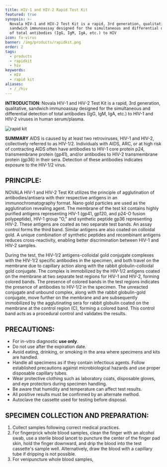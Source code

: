 ```yaml
---
title: HIV-1 and HIV-2 Rapid Test Kit
featured: true
synopsis: >-
  Novala HIV-1 and HIV-2 Test Kit is a rapid, 3rd generation, qualitative,
  sandwich immunoassay designed for the simultaneous and differential detection
  of total antibodies (IgG, IgM, IgA, etc.) to HIV
icon: fa-virus
banner: /img/products/rapidkit.png
order: 2
tags:
  - products
  - rapidkit
  - hiv
keywords:
  - HIV
  - rapid kit
aliases: 
  - /_/hiv
---
```


**INTRODUCTION**:
Novala HIV-1 and HIV-2 Test Kit is a rapid, 3rd generation, qualitative, sandwich immunoassay designed for the simultaneous and differential detection of total antibodies (IgG, IgM, IgA, etc.) to HIV-1 and HIV-2 viruses in human serum/plasma.

![rapid kit](/img/products/rapidkit.png)

**SUMMARY**
AIDS is caused by at least two retroviruses, HIV-1 and HIV-2, collectively referred to as HIV-1/2. Individuals with AIDS, ARC, or at high risk of contracting AIDS often have antibodies to HIV-1 core protein p24, transmembrane protein (gp41), and/or antibodies to HIV-2 transmembrane protein (gp36) in their sera. Detection of these antibodies indicates exposure to the HIV-1/2 virus.

## PRINCIPLE:

NOVALA HIV-1 and HIV-2 Test Kit utilizes the principle of agglutination of antibodies/antisera with their respective antigens in an immunochromatography format. Nano gold particles are used as the agglutination revealing agent. The membrane of the test kit contains highly purified antigens representing HIV-1 (gp41, gp120, and p24-O fusion polypeptide), HIV-1 group "O," and synthetic peptide gp36 representing HIV-2. These antigens are coated as two separate test bands. An assay control forms the third band. Similar antigens are also coated on colloidal gold. A unique combination of synthetic peptides and recombinant antigens reduces cross-reactivity, enabling better discrimination between HIV-1 and HIV-2 samples.

During the test, the HIV-1/2 antigens-colloidal gold conjugate complexes with the HIV-1/2 specific antibodies in the specimen, and both travel on the membrane due to capillary action along with the rabbit globulin-colloidal gold conjugate. The complex is immobilized by the HIV-1/2 antigens coated on the membrane at two separate test regions for HIV-1 and HIV-2, forming colored bands. The presence of colored bands in the test regions indicates the presence of antibodies to HIV-1/2 in the specimen. The unreacted conjugate and unbound complex, along with the rabbit globulin-gold conjugate, move further on the membrane and are subsequently immobilized by the agglutinating sera for rabbit globulin coated on the membrane at the control region (C), forming a colored band. This control band acts as a procedural control and validates the results.

## PRECAUTIONS:

* For in-vitro diagnostic **use only**.
* Do not use after the expiration date.
* Avoid eating, drinking, or smoking in the area where specimens and kits are handled.
* Handle all specimens as if they contain infectious agents. Follow established precautions against microbiological hazards and use proper disposable capillary tubes.
* Wear protective clothing such as laboratory coats, disposable gloves, and eye protectors during specimen handling.
* Be aware that humidity and temperature can affect test results.
* All positive results must be confirmed by an alternate method.
* Autoclave the cassette used for testing before disposal.

## SPECIMEN COLLECTION AND PREPARATION:

1. Collect samples following correct medical practices.
2. For fingerprick whole blood samples, clean the finger with an alcohol swab, use a sterile blood lancet to puncture the center of the finger pad skin, hold the finger downward, and drip the blood into the test cassette's sample well. Alternatively, draw the blood with a capillary tube if dripping is not possible.
3. For venipuncture whole blood samples,
